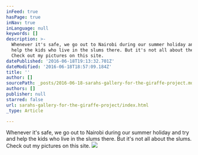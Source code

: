 ```yaml
---
inFeed: true
hasPage: true
inNav: true
inLanguage: null
keywords: []
description: >-
  Whenever it's safe, we go out to Nairobi during our summer holiday and try and
  help the kids who live in the slums there. But it's not all about the slums.
  Check out my pictures on this site.
datePublished: '2016-06-18T19:13:32.701Z'
dateModified: '2016-06-18T18:57:09.184Z'
title: ''
author: []
sourcePath: _posts/2016-06-18-sarahs-gallery-for-the-giraffe-project.md
authors: []
publisher: null
starred: false
url: sarahs-gallery-for-the-giraffe-project/index.html
_type: Article

---
```

Whenever it's safe, we go out to Nairobi during our summer holiday and try and help the kids who live in the slums there. But it's not all about the slums. Check out my pictures on this site.
![](https://the-grid-user-content.s3-us-west-2.amazonaws.com/4810d1cb-d0a5-4ebc-8e97-808f79086117.jpg)